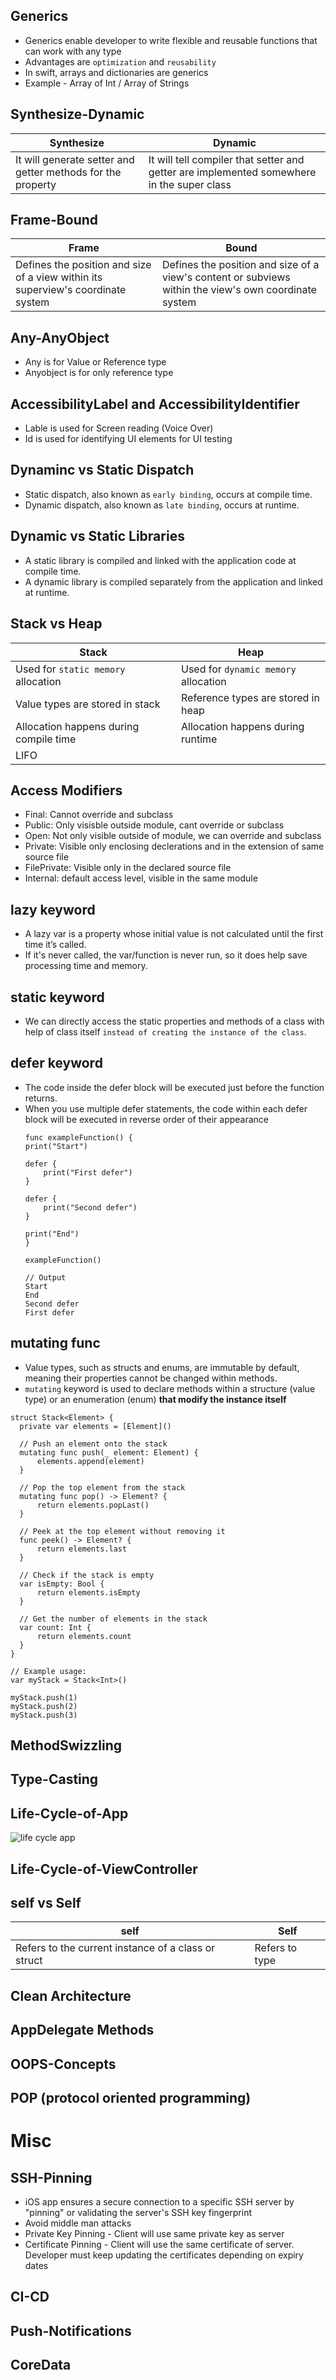 ## Generics
- Generics enable developer to write flexible and reusable functions that can work with any type
- Advantages are `optimization` and `reusability`
- In swift, arrays and dictionaries are generics
- Example - Array of Int / Array of Strings
  
## Synthesize-Dynamic
|Synthesize|Dynamic|
|-|-|
|It will generate setter and getter methods for the property|It will tell compiler that setter and getter are implemented somewhere in the super class|

## Frame-Bound
|Frame|Bound|
|-|-|
|Defines the position and size of a view within its superview's coordinate system|Defines the position and size of a view's content or subviews within the view's own coordinate system|

## Any-AnyObject
- Any is for Value or Reference type
- Anyobject is for only reference type
  
## AccessibilityLabel and AccessibilityIdentifier
- Lable is used for Screen reading (Voice Over)
- Id is used for identifying UI elements for UI testing

## Dynaminc vs Static Dispatch
- Static dispatch, also known as `early binding`, occurs at compile time.
- Dynamic dispatch, also known as `late binding`, occurs at runtime.

## Dynamic vs Static Libraries
- A static library is compiled and linked with the application code at compile time.
- A dynamic library is compiled separately from the application and linked at runtime.

## Stack vs Heap
  |Stack|Heap|
  |-|-|
  |Used for `static memory` allocation|Used for `dynamic memory` allocation|
  |Value types are stored in stack|Reference types are stored in heap|
  |Allocation happens during compile time|Allocation happens during runtime|
  |LIFO||
  
## Access Modifiers
  - Final: Cannot override and subclass
  - Public: Only visisble outside module, cant override or subclass 
  - Open: Not only visible outside of module, we can override and subclass
  - Private: Visible only enclosing declerations and in the extension of same source file
  - FilePrivate: Visible only in the declared source file
  - Internal: default access level, visible in the same module

## lazy keyword
  - A lazy var is a property whose initial value is not calculated until the first time it’s called.
  - If it's never called, the var/function is never run, so it does help save processing time and memory.
    
## static keyword
  - We can directly access the static properties and methods of a class with help of class itself `instead of creating the instance of the class`.
    
## defer keyword
  - The code inside the defer block will be executed just before the function returns.
  - When you use multiple defer statements, the code within each defer block will be executed in reverse order of their appearance
    ```
    func exampleFunction() {
    print("Start")

    defer {
        print("First defer")
    }

    defer {
        print("Second defer")
    }

    print("End")
    }
    
    exampleFunction()

    // Output
    Start
    End
    Second defer
    First defer
    ```
    
## mutating func
  - Value types, such as structs and enums, are immutable by default, meaning their properties cannot be changed within methods.
  - `mutating` keyword is used to declare methods within a structure (value type) or an enumeration (enum) <b>that modify the instance itself</b>
  ```
  struct Stack<Element> {
    private var elements = [Element]()

    // Push an element onto the stack
    mutating func push(_ element: Element) {
        elements.append(element)
    }

    // Pop the top element from the stack
    mutating func pop() -> Element? {
        return elements.popLast()
    }

    // Peek at the top element without removing it
    func peek() -> Element? {
        return elements.last
    }

    // Check if the stack is empty
    var isEmpty: Bool {
        return elements.isEmpty
    }

    // Get the number of elements in the stack
    var count: Int {
        return elements.count
    }
  }

  // Example usage:
  var myStack = Stack<Int>()
  
  myStack.push(1)
  myStack.push(2)
  myStack.push(3)
  ```
## MethodSwizzling
## Type-Casting
## Life-Cycle-of-App
  ![life cycle app](https://github.com/nithinyell/iOS-Important-Questions/assets/18254027/d95d9a41-d17c-4f4c-8665-23b22f56a7bb)
## Life-Cycle-of-ViewController
## self vs Self
  |self|Self|
  |-|-|
  |Refers to the current instance of a class or struct|Refers to type|
  
## Clean Architecture
## AppDelegate Methods
## OOPS-Concepts
## POP (protocol oriented programming)

# Misc
## SSH-Pinning
  - iOS app ensures a secure connection to a specific SSH server by "pinning" or validating the server's SSH key fingerprint
  - Avoid middle man attacks
  - Private Key Pinning - Client will use same private key as server
  - Certificate Pinning - Client will use the same certificate of server. Developer must keep updating the certificates depending on expiry dates
## CI-CD
## Push-Notifications
## CoreData
